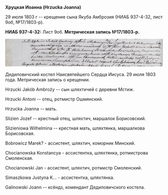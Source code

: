 **Хруцкая Иоанна (Hrzucka Joanna)**

29 июля 1803 г -- крещение сына Якуба Амброзия (НИАБ 937-4-32, лист 9об,
№17/1803-р).

**НИАБ 937-4-32:** Лист 9об. **Метрическая запись №17/1803-р.**

![](./media/11b7cb8b5e14e5d612f70462d1f9e3c2bb130ea6.png)

Дедиловичский костел Наисвятейшего Сердца Иисуса. 29 июля 1803 года.
Метрическая запись о крещении.

Hrzucki Jakób Ambroży -- сын шляхтичей с деревни Мстиж.

Hrzucki Antoni -- отец, ротмистр Ошмянский.

Hrzucka Joanna -- мать.

Slizien Jozef -- крестный отец, шляхтич, маршалок Борисовский.

Slizieniowa Wilhelmina -- крестная мать, шляхтянка, маршалкова
Борисовская.

Bobrowicz Marek? - ассистент, шляхтич, коморник Минский.

Chocianowska Konstancya - ассистентка, шляхтянка, ротмистрова
Смоленская.

Chocianowski Jan - ассистент, шляхтич, ротмистр Смоленский.

Simaszkowa Justyna K\... - ассистентка, шляхтянка.

Galinowski Joann -- ксёндз, комендант Дедиловичского костела.
